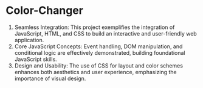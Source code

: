 # Color-Changer
1. Seamless Integration: This project exemplifies the integration of JavaScript, HTML, and CSS to build an interactive and user-friendly web application.
2. Core JavaScript Concepts: Event handling, DOM manipulation, and conditional logic are effectively demonstrated, building foundational JavaScript skills.
3. Design and Usability: The use of CSS for layout and color schemes enhances both aesthetics and user experience, emphasizing the importance of visual design.
